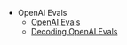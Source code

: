 - OpenAI Evals
  - [OpenAI Evals](https://github.com/openai/evals)
  - [Decoding OpenAI Evals](https://portkey.ai/blog/decoding-openai-evals/)
